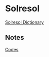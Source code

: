 # Solresol

<a href="https://williamedwardhahn.github.io/solresol/index.html?word=dore domilado solresol">Solresol Dictionary</a>




## Notes
<a href="https://www.cachesleuth.com/codes/index.html">Codes</a>
